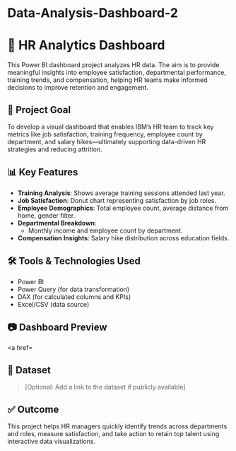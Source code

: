 # Data-Analysis-Dashboard-2
# 👥 HR Analytics Dashboard 

This Power BI dashboard project analyzes HR data. The aim is to provide meaningful insights into employee satisfaction, departmental performance, training trends, and compensation, helping HR teams make informed decisions to improve retention and engagement.

## 🎯 Project Goal

To develop a visual dashboard that enables IBM’s HR team to track key metrics like job satisfaction, training frequency, employee count by department, and salary hikes—ultimately supporting data-driven HR strategies and reducing attrition.

## 📊 Key Features

- **Training Analysis**: Shows average training sessions attended last year.
- **Job Satisfaction**: Donut chart representing satisfaction by job roles.
- **Employee Demographics**: Total employee count, average distance from home, gender filter.
- **Departmental Breakdown**:
  - Monthly income and employee count by department.
- **Compensation Insights**: Salary hike distribution across education fields.

## 🛠 Tools & Technologies Used

- Power BI  
- Power Query (for data transformation)  
- DAX (for calculated columns and KPIs)  
- Excel/CSV (data source)

## 📷 Dashboard Preview

<a href=


## 📌 Dataset


> [Optional: Add a link to the dataset if publicly available]

## ✅ Outcome

This project helps HR managers quickly identify trends across departments and roles, measure satisfaction, and take action to retain top talent using interactive data visualizations.

